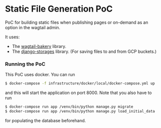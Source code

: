 Static File Generation PoC
=======================

PoC for building static files when publishing pages or on-demand as an option in the wagtail admin.

It uses:

- The [wagtail-bakery](https://github.com/wagtail/wagtail-bakery) library.
- The [django-storages](https://django-storages.readthedocs.io/en/latest/backends/gcloud.html) library. (For saving files to and from GCP buckets.)

### Running the PoC

This PoC uses docker. You can run

```bash
$ docker-compose -f infrastructure/docker/local/docker-compose.yml up
```

and this will start the application on port 8000. Note that you also have to run

```bash
$ docker-compose run app /venv/bin/python manage.py migrate
$ docker-compose run app /venv/bin/python manage.py load_initial_data
```

for populating the database beforehand.
